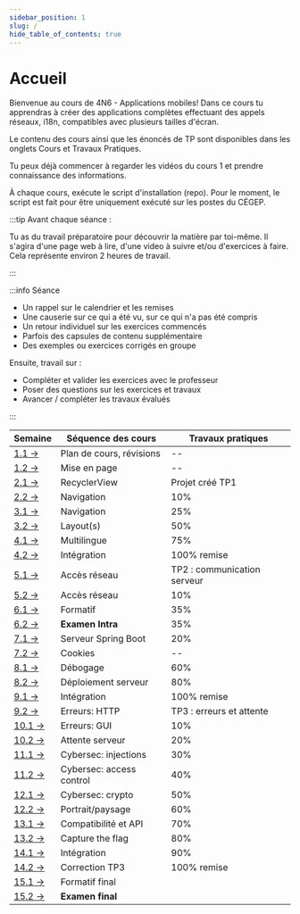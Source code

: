 ```yaml
---
sidebar_position: 1
slug: /
hide_table_of_contents: true
---
```


# Accueil

<Row>

<Column>

Bienvenue au cours de 4N6 - Applications mobiles! Dans ce cours tu apprendras à créer des applications complètes effectuant des appels réseaux, i18n, compatibles avec plusieurs tailles d'écran.

Le contenu des cours ainsi que les énoncés de TP sont disponibles dans les onglets Cours et Travaux Pratiques.

Tu peux déjà commencer à regarder les vidéos du cours 1 et prendre connaissance des informations.

À chaque cours, exécute le script d'installation (repo). Pour le moment, le script est fait pour être uniquement exécuté sur les postes du CÉGEP.


:::tip Avant chaque séance :

Tu as du travail préparatoire pour découvrir la matière par toi-même. Il s'agira d'une page web à lire, d'une video à suivre et/ou d'exercices à faire. Cela représente environ 2 heures de travail.

:::

:::info Séance

- Un rappel sur le calendrier et les remises
- Une causerie sur ce qui a été vu, sur ce qui n'a pas été compris
- Un retour individuel sur les exercices commencés
- Parfois des capsules de contenu supplémentaire
- Des exemples ou exercices corrigés en groupe

Ensuite, travail sur :

- Compléter et valider les exercices avec le professeur
- Poser des questions sur les exercices et travaux
- Avancer / compléter les travaux évalués

:::

</Column>

<Column>




| Semaine                            | Séquence des cours       | Travaux pratiques           |
|------------------------------------|--------------------------|-----------------------------|
| [1.1 →](cours/revision)            | Plan de cours, révisions | --                          |
| [1.2 →](cours/mise-en-page)        | Mise en page             | --                          |
| [2.1 →](cours/recycler-view)       | RecyclerView             | Projet créé TP1             |
| [2.2 →](cours/navigation)          | Navigation               | 10%                         |
| [3.1 →](cours/navigation)          | Navigation               | 25%                         |
| [3.2 →](cours/layout)              | Layout(s)                | 50%                         |
| [4.1 →](cours/multilingue)         | Multilingue              | 75%                         |
| [4.2 →](cours/integration)         | Intégration              | 100% remise                 |
| [5.1 →](cours/http)                | Accès réseau             | TP2 : communication serveur |
| [5.2 →](cours/http)                | Accès réseau             | 10%                         |
| [6.1 →](cours/formatif-intra)      | Formatif                 | 35%                         |
| [6.2 →](cours/examen)              | **Examen Intra**         | 35%                         |
| [7.1 →](cours/spring)              | Serveur Spring Boot      | 20%                         |
| [7.2 →](cours/cookies)             | Cookies                  | --                          |
| [8.1 →](cours/debogage)            | Débogage                 | 60%                         |
| [8.2 →](cours/deploiement)         | Déploiement serveur      | 80%                         |
| [9.1 →](cours/integration)         | Intégration              | 100% remise                 |
| [9.2 →](cours/erreur-http)         | Erreurs: HTTP            | TP3 : erreurs et attente    |
| [10.1 →](cours/erreur-gui)         | Erreurs: GUI             | 10%                         |
| [10.2 →](cours/attente-serveur)    | Attente serveur          | 20%                         |
| [11.1 →](cours/injection)          | Cybersec: injections     | 30%                         |
| [11.2 →](cours/controle-acces)     | Cybersec: access control | 40%                         |
| [12.1 →](cours/cryptographie)      | Cybersec: crypto         | 50%                         |
| [12.2 →](cours/orientation-taille) | Portrait/paysage         | 60%                         |
| [13.1 →](cours/compatibilite-api)  | Compatibilité et API     | 70%                         |
| [13.2 →](cours/ctf)                | Capture the flag         | 80%                         |
| [14.1 →](cours/http)               | Intégration              | 90%                         |
| [14.2 →](cours/http)               | Correction TP3           | 100% remise                 |
| [15.1 →](cours/formatif-final)     | Formatif final           |                             |
| [15.2 →](cours/examen)             | **Examen final**         |                             |



</Column>

</Row>
